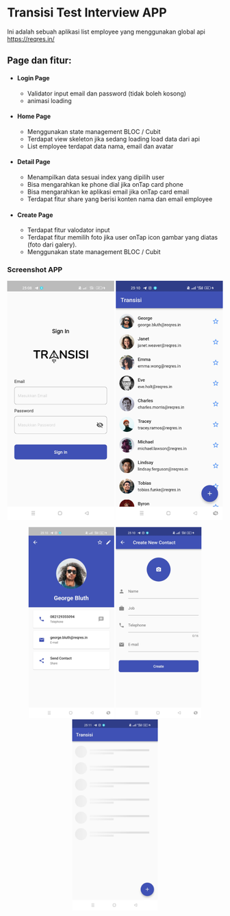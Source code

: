 
# Transisi Test Interview APP

Ini adalah sebuah aplikasi list employee yang menggunakan global api https://reqres.in/

## Page dan fitur:
- #### Login Page
    - Validator input email dan password (tidak boleh kosong)
    - animasi loading
- #### Home Page
    - Menggunakan state management BLOC / Cubit
    - Terdapat view skeleton jika sedang loading load data dari api
    - List employee terdapat data nama, email dan avatar
- #### Detail Page
    - Menampilkan data sesuai index yang dipilih user
    - Bisa mengarahkan ke phone dial jika onTap card phone
    - Bisa mengarahkan ke aplikasi email jika onTap card email
    - Terdapat fitur share yang berisi konten nama dan email employee
- #### Create Page
    - Terdapat fitur valodator input
    - Terdapat fitur memilih foto jika user onTap icon gambar yang diatas (foto dari galery).
    - Menggunakan state management BLOC / Cubit

### Screenshot APP
<p align="center">
  <img src="https://github.com/2001arman/flutter_employee_list_transisi/blob/master/assets/login_page.jpg" width="250" title="Login Page">
  <img src="https://github.com/2001arman/flutter_employee_list_transisi/blob/master/assets/home_page.jpg" width="250" title="Home Page">
</p>
<p align="center">
  <img src="https://github.com/2001arman/flutter_employee_list_transisi/blob/master/assets/detail_page.jpg" width="200" title="Login Page">
  <img src="https://github.com/2001arman/flutter_employee_list_transisi/blob/master/assets/create_page.jpg" width="200" title="Login Page">
  <img src="https://github.com/2001arman/flutter_employee_list_transisi/blob/master/assets/skeleton_view.jpg" width="200" title="Login Page">
</p>

